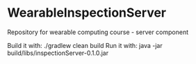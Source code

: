 WearableInspectionServer
========================

Repository for wearable computing course - server component

Build it with: ./gradlew clean build
Run it with: java -jar build/libs/inspectionServer-0.1.0.jar
